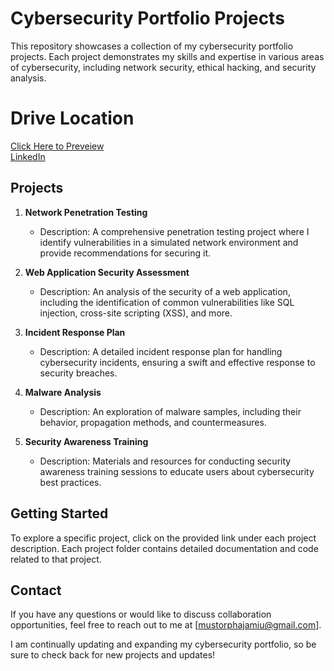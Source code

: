 # Cybersecurity Portfolio Projects

This repository showcases a collection of my cybersecurity portfolio projects. Each project demonstrates my skills and expertise in various areas of cybersecurity, including network security, ethical hacking, and security analysis.

# Drive Location
[Click Here to Preveiew](https://drive.google.com/drive/folders/1j0YcH9KbemMVB36VmKzuGyBLGOt1_MI6?usp=sharing)<br>
[LinkedIn](https://drive.google.com/drive/folders/1l-V2bZ8_4KOQAThmO6uZPjVHELdPUDT1?usp=drive_link)

## Projects

1. **Network Penetration Testing**
   - Description: A comprehensive penetration testing project where I identify vulnerabilities in a simulated network environment and provide recommendations for securing it.

2. **Web Application Security Assessment**
   - Description: An analysis of the security of a web application, including the identification of common vulnerabilities like SQL injection, cross-site scripting (XSS), and more.

3. **Incident Response Plan**
   - Description: A detailed incident response plan for handling cybersecurity incidents, ensuring a swift and effective response to security breaches.

4. **Malware Analysis**
   - Description: An exploration of malware samples, including their behavior, propagation methods, and countermeasures.

5. **Security Awareness Training**
   - Description: Materials and resources for conducting security awareness training sessions to educate users about cybersecurity best practices.

## Getting Started

To explore a specific project, click on the provided link under each project description. Each project folder contains detailed documentation and code related to that project.

## Contact

If you have any questions or would like to discuss collaboration opportunities, feel free to reach out to me at [mustorphajamiu@gmail.com].

I am continually updating and expanding my cybersecurity portfolio, so be sure to check back for new projects and updates!

